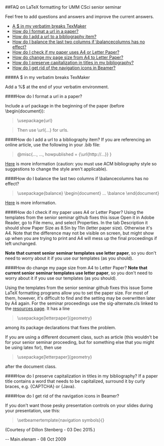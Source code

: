 
##FAQ on LaTeX formatting for UMM CSci senior seminar

Feel free to add questions and answers and improve the current answers. 

- [A $ in my verbatim breaks TexMaker](#dollar)
- [How do I format a url in a paper?](#url)
- [How do I add a url to a bibliography item?](#bib)
- [How do I balance the last two columns if \balancecolumns has no effect?](#balance)
- [How do I check if my paper uses A4 or Letter Paper?](#a4)
- [How do change my page size from A4 to Letter Paper?](#a4change)
- [How do I preserve capitalization in titles in my bibliography?](#capital)
- [How do I get rid of the navigation icons in Beamer?](#nav_icons)

####<a name="dollar"><a/>A $ in my verbatim breaks TexMaker

Add a %$ at the end of your verbatim environment.

####<a name="url">How do I format a url in a paper?

Include a url package in the beginning of the paper (before \begin{document}):

> \usepackage{url} 

> Then use \url{...} for urls.

####<a name="bib"></a>How do I add a url to a bibliography item?
If you are referencing an online article, use the following in your .bib file:

> @misc{...,
  ...,
  howpublished = {\url{http://...}}
} 

[Here](http://www.tex.ac.uk/FAQ-citeURL.html) is more information (caution: you must use ACM bibliography style so suggestions to change the style aren't applicable).

####<a name="balance"></a>How do I balance the last two columns if \balancecolumns has no effect?

> \usepackage{balance}
\begin{document}
...
> \balance
\end{document} 

[Here](http://ctan.mackichan.com/macros/latex/contrib/preprint/balance.pdf) is more information.

####<a name="a4"></a>How do I check if my paper uses A4 or Letter Paper?
Using the templates from the senior seminar github fixes this issue Open it in Adobe Reader, go to File menu, and select Properties. In the tab Description it should show Paper Size as 8.5in by 11in (letter paper size). Otherwise it's A4. Note that the difference may not be visible on screen, but might show up when you are trying to print and A4 will mess up the final proceedings if left unchanged.

**Note that current senior seminar templates use letter paper**, so you don't need to worry about it if you use our templates (as you should). 

####<a name="a4change"></a>How do change my page size from A4 to Letter Paper?
**Note that current senior seminar templates use letter paper**, so you don't need to worry about it if you use our templates (as you should). 

Using the templates from the senior seminar github fixes this issue Some LaTeX formatting programs allow you to set the paper size. For most of them, however, it's difficult to find and the setting may be overwritten later by A4 again. For the seminar proceedings use the sig-alternate.cls linked to the [resources page](seniorsemresources.md). It has a line

> \usepackage[letterpaper]{geometry}

among its package declarations that fixes the problem.

If you are using a different document class, such as article (this wouldn't be for your senior seminar proceeding, but for something else that you might be using latex for), then use

> \usepackage[letterpaper]{geometry}

after the document class.

####<a name="capital"></a>How do I preserve capitalization in titles in my bibliography?
If a paper title contains a word that needs to be capitalized, surround it by curly braces, e.g. {CAPTCHA} or {Java}.

####<a name="nav_icons"></a>How do I get rid of the navigation icons in Beamer?

If you don't want those pesky presentation controls on your slides during your presentation, use this:

   > \setbeamertemplate{navigation symbols}{}

(Courtesy of Dillon Stenberg - 03 Dec 2015.)

-- Main.elenam - 08 Oct 2009 
